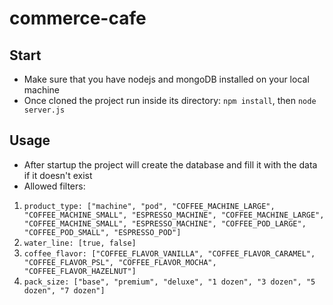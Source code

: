 # commerce-cafe

## Start
- Make sure that you have nodejs and mongoDB installed on your local machine
- Once cloned the project run inside its directory: `npm install`, then `node server.js`

## Usage
- After startup the project will create the database and fill it with the data if it doesn't exist
- Allowed filters:
1. `product_type: ["machine", "pod", "COFFEE_MACHINE_LARGE", "COFFEE_MACHINE_SMALL", "ESPRESSO_MACHINE", "COFFEE_MACHINE_LARGE", "COFFEE_MACHINE_SMALL", "ESPRESSO_MACHINE", "COFFEE_POD_LARGE", "COFFEE_POD_SMALL", "ESPRESSO_POD"]`
2. `water_line: [true, false]`
3. `coffee_flavor: ["COFFEE_FLAVOR_VANILLA", "COFFEE_FLAVOR_CARAMEL", "COFFEE_FLAVOR_PSL", "COFFEE_FLAVOR_MOCHA", "COFFEE_FLAVOR_HAZELNUT"]`
4. `pack_size: ["base", "premium", "deluxe", "1 dozen", "3 dozen", "5 dozen", "7 dozen"]`